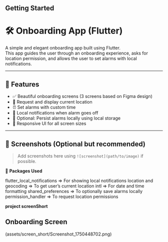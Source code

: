 
## Getting Started
# 🛠️ Onboarding App (Flutter)

A simple and elegant onboarding app built using Flutter.  
This app guides the user through an onboarding experience, asks for location permission, and allows the user to set alarms with local notifications.

---

## 🚀 Features

- ✅ Beautiful onboarding screens (3 screens based on Figma design)
- 📍 Request and display current location
- ⏰ Set alarms with custom time
- 🔔 Local notifications when alarm goes off
- 💾 Optional: Persist alarms locally using local storage
- 📱 Responsive UI for all screen sizes

---

## 📸 Screenshots (Optional but recommended)

> Add screenshots here using `![screenshot](path/to/image)` if possible.

🧰 **Packages Used**

flutter_local_notifications =>	For showing local notifications
location and geocoding =>	To get user’s current location
intl =>	For date and time formatting
shared_preferences =>	To optionally save alarms locally
permission_handler => To request location permissions


**project screenShort**

## Onboarding Screen
(assets/screen_short/Screenshot_1750448702.png)